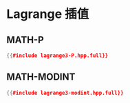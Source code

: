 # Lagrange 插值

## MATH-P

```cpp
{{#include lagrange3-P.hpp.full}}
```

## MATH-MODINT

```cpp
{{#include lagrange3-modint.hpp.full}}
```
